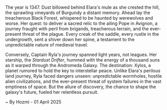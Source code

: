 
The year is 1347.  Dust billowed behind Elara's mule as she crested the hill, the sprawling vineyards of Burgundy a distant memory.  Ahead lay the treacherous Black Forest, whispered to be haunted by werewolves and worse. Her quest: to deliver a sacred relic to the ailing Pope in Avignon, a journey fraught with peril from brigands, treacherous terrain, and the ever-present threat of the plague. Every creak of the saddle, every rustle in the undergrowth, sent a shiver down her spine, a testament to the unpredictable nature of medieval travel.

Conversely, Captain Ryla's journey spanned light years, not leagues.  Her starship, the *Stardust Drifter*, hummed with the energy of a thousand suns as it warped through the Andromeda Galaxy.  The destination: Xylos, a planet rumored to hold the key to interstellar peace.  Unlike Elara's perilous land journey, Ryla faced dangers unseen: unpredictable wormholes, hostile alien civilizations, and the ever-present threat of system failures in the vast emptiness of space.  But the allure of discovery, the chance to shape the galaxy's future, fueled her relentless pursuit.

~ By Hozmi - 01 April 2025

